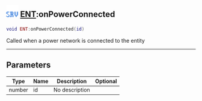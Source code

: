 ## <img src="../../.gitbook/assets/server.png" width="32" height="32" /> [ENT](../ent/README.md):onPowerConnected

```lua
void ENT:onPowerConnected(id)
```

Called when a power network is connected to the entity<br>

-----------------
## Parameters

| Type   | Name | Description | Optional |
| ------ | ---- | ----------- | -------: |
| number | id | No description |  |
